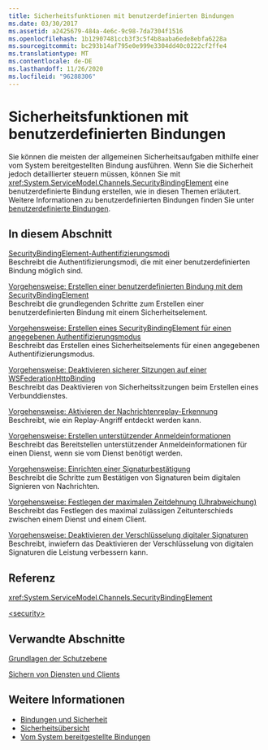 ```yaml
---
title: Sicherheitsfunktionen mit benutzerdefinierten Bindungen
ms.date: 03/30/2017
ms.assetid: a2425679-484a-4e6c-9c98-7da7304f1516
ms.openlocfilehash: 1b12907481ccb3f3c5f4b8aaba6ede8ebfa6228a
ms.sourcegitcommit: bc293b14af795e0e999e3304dd40c0222cf2ffe4
ms.translationtype: MT
ms.contentlocale: de-DE
ms.lasthandoff: 11/26/2020
ms.locfileid: "96288306"
---
```

# <a name="security-capabilities-with-custom-bindings"></a>Sicherheitsfunktionen mit benutzerdefinierten Bindungen

Sie können die meisten der allgemeinen Sicherheitsaufgaben mithilfe einer vom System bereitgestellten Bindung ausführen. Wenn Sie die Sicherheit jedoch detaillierter steuern müssen, können Sie mit <xref:System.ServiceModel.Channels.SecurityBindingElement> eine benutzerdefinierte Bindung erstellen, wie in diesen Themen erläutert. Weitere Informationen zu benutzerdefinierten Bindungen finden Sie unter [benutzerdefinierte Bindungen](../extending/custom-bindings.md).  
  
## <a name="in-this-section"></a>In diesem Abschnitt  

 [SecurityBindingElement-Authentifizierungsmodi](securitybindingelement-authentication-modes.md)  
 Beschreibt die Authentifizierungsmodi, die mit einer benutzerdefinierten Bindung möglich sind.  
  
 [Vorgehensweise: Erstellen einer benutzerdefinierten Bindung mit dem SecurityBindingElement](how-to-create-a-custom-binding-using-the-securitybindingelement.md)  
 Beschreibt die grundlegenden Schritte zum Erstellen einer benutzerdefinierten Bindung mit einem Sicherheitselement.  
  
 [Vorgehensweise: Erstellen eines SecurityBindingElement für einen angegebenen Authentifizierungsmodus](how-to-create-a-securitybindingelement-for-a-specified-authentication-mode.md)  
 Beschreibt das Erstellen eines Sicherheitselements für einen angegebenen Authentifizierungsmodus.  
  
 [Vorgehensweise: Deaktivieren sicherer Sitzungen auf einer WSFederationHttpBinding](how-to-disable-secure-sessions-on-a-wsfederationhttpbinding.md)  
 Beschreibt das Deaktivieren von Sicherheitssitzungen beim Erstellen eines Verbunddienstes.  
  
 [Vorgehensweise: Aktivieren der Nachrichtenreplay-Erkennung](how-to-enable-message-replay-detection.md)  
 Beschreibt, wie ein Replay-Angriff entdeckt werden kann.  
  
 [Vorgehensweise: Erstellen unterstützender Anmeldeinformationen](how-to-create-a-supporting-credential.md)  
 Beschreibt das Bereitstellen unterstützender Anmeldeinformationen für einen Dienst, wenn sie vom Dienst benötigt werden.  
  
 [Vorgehensweise: Einrichten einer Signaturbestätigung](how-to-set-up-a-signature-confirmation.md)  
 Beschreibt die Schritte zum Bestätigen von Signaturen beim digitalen Signieren von Nachrichten.  
  
 [Vorgehensweise: Festlegen der maximalen Zeitdehnung (Uhrabweichung)](how-to-set-a-max-clock-skew.md)  
 Beschreibt das Festlegen des maximal zulässigen Zeitunterschieds zwischen einem Dienst und einem Client.  
  
 [Vorgehensweise: Deaktivieren der Verschlüsselung digitaler Signaturen](how-to-disable-encryption-of-digital-signatures.md)  
 Beschreibt, inwiefern das Deaktivieren der Verschlüsselung von digitalen Signaturen die Leistung verbessern kann.  
  
## <a name="reference"></a>Referenz  

 <xref:System.ServiceModel.Channels.SecurityBindingElement>  
  
 [\<security>](../../configure-apps/file-schema/wcf/security-of-custombinding.md)  
  
## <a name="related-sections"></a>Verwandte Abschnitte  

 [Grundlagen der Schutzebene](../understanding-protection-level.md)  
  
 [Sichern von Diensten und Clients](securing-services-and-clients.md)  
  
## <a name="see-also"></a>Weitere Informationen

- [Bindungen und Sicherheit](bindings-and-security.md)
- [Sicherheitsübersicht](security-overview.md)
- [Vom System bereitgestellte Bindungen](../system-provided-bindings.md)
